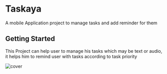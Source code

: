 # Taskaya

A mobile Application project to manage tasks and add reminder for them

## Getting Started
 This Project can help user to manage his tasks which may be text or audio, 
   it helps him to remind user with tasks according to task priority 

![cover](https://github.com/user-attachments/assets/ed3625cc-4bec-4862-8935-4ff16b2fbf45)

